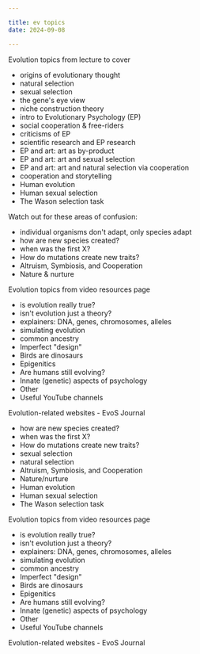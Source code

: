 ```yaml
---

title: ev topics
date: 2024-09-08

---
```

Evolution topics from lecture to cover

- origins of evolutionary thought
- natural selection
- sexual selection
- the gene's eye view
- niche construction theory
- intro to Evolutionary Psychology (EP)
- social cooperation & free-riders
- criticisms of EP
- scientific research and EP research
- EP and art: art as by-product
- EP and art: art and sexual selection
- EP and art: art and natural selection via cooperation
- cooperation and storytelling
- Human evolution
- Human sexual selection
- The Wason selection task

Watch out for these areas of confusion:

- individual organisms don't adapt, only species adapt
- how are new species created?
- when was the first X?
- How do mutations create new traits?
- Altruism, Symbiosis, and Cooperation
- Nature & nurture


Evolution topics from video resources page

- is evolution really true?
- isn't evolution just a theory?
- explainers: DNA, genes, chromosomes, alleles
- simulating evolution
- common ancestry
- Imperfect "design"
- Birds are dinosaurs
- Epigenitics
- Are humans still evolving?
- Innate (genetic) aspects of psychology
- Other
- Useful YouTube channels

Evolution-related websites - EvoS Journal
- how are new species created?
- when was the first X?
- How do mutations create new traits?
- sexual selection
- natural selection
- Altruism, Symbiosis, and Cooperation
- Nature/nurture
- Human evolution
- Human sexual selection
- The Wason selection task


Evolution topics from video resources page

- is evolution really true?
- isn't evolution just a theory?
- explainers: DNA, genes, chromosomes, alleles
- simulating evolution
- common ancestry
- Imperfect "design"
- Birds are dinosaurs
- Epigenitics
- Are humans still evolving?
- Innate (genetic) aspects of psychology
- Other
- Useful YouTube channels

Evolution-related websites - EvoS Journal
